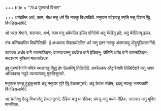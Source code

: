 +++
title = "754 पुरुषार्थ विभाग"

+++
धर्मदल्लि अर्थ, काम, मोक्ष मत्तु धर्म ऎंब नाल्कु विधगळिवॆ. मनुष्यन उद्देशवन्नु स्मृति मत्तु पिरान ऎंदु विंगडिसलागिदॆ.

ओ भरत श्रेष्ठने, सदाचार, अर्थ, काम मत्तु भ्रमॆयल्लि इल्लि एनिदॆयो अदु बेरॆडॆयू इदॆ; अदु बेरॆल्लियू इल्ल.

तंत्र-वर्तिकदल्लि विवरिसिदंतॆ, ई अध्यायद मॊदलार्धदल्लि धर्म मत्तु इतर नाल्कु अंशगळन्नु ऒट्टुगूडिसलागिदॆ.

चाणक्य अर्थद बग्गॆ मातनाडिदरु; वात्स्यायननु बयकॆय बग्गॆ हेळिदनु; जैमिनि धर्मद बग्गॆ मातनाडिदरु; बादरायण मुक्तिय मातनाडिदरु.

इवु पुरुषरिगागि पवित्र स्थळगळु ऎंबुदु ईग ऎल्लरिगू तिळिदिदॆ. अवरॆल्लरू ऒट्टारॆयागि तिळिदिद्दारॆ मत्तु अवर अधिकारद नडुवॆ व्यत्यासवन्नु गुरुतिसुत्तारॆ.

मनुष्यरु एनन्नु हुडुकुत्तारो अदु मनुष्यर गुरि ऎंदु हेळलागुत्तदॆ; अदु केवल संतोष; इदन्नु नाल्कु भागगळागि विंगडिसलागिदॆ.

आ संतोषवु ऎरडु विधगळॆंदु हेळलागुत्तदॆ, दैहिक मत्तु मानसिक; संपत्तु मत्तु बयकॆ दैहिक; सदाचार मत्तु मुक्ति मानसिक.

